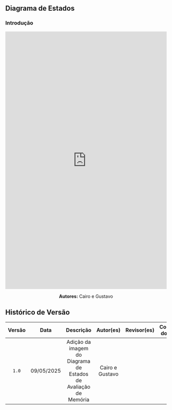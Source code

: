 ## Diagrama de Estados

### Introdução 



<iframe frameborder="0" style="width:100%;height:804px;" src="https://viewer.diagrams.net/?tags=%7B%7D&lightbox=1&highlight=0000ff&edit=_blank&layers=1&nav=1&title=diagrama_de_estados.drawio&dark=0#R%3Cmxfile%3E%3Cdiagram%20name%3D%22P%C3%A1gina-1%22%20id%3D%22A8ktFklbmDqrZOBglVQO%22%3E5VrLcpswFP0aZtpFOxYv46VjO82inXbGizSrjGwUUAOIEfIrX18JhLEQDrS2cdN4YUsXIUvn3JcuGNYk3n6hMA2%2FER9Fhjnwt4Y1NUwTAM%2FjP0KyKySu6RaCgGJfDqoEc%2FyCpHAgpSvso0wZyAiJGE5V4ZIkCVoyRQYpJRt12BOJ1H9NYYA0wXwJI116j30WFlLPHFbyO4SDsPxn4I6KKzEsB8udZCH0yeZAZM0Ma0IJYUUr3k5QJMArcSnuuz1ydb8wihLW5Yb7O%2FbTfLl7mj%2Fczx%2BDR%2BtxvmOfymkytit3jHwOgOwSykISkARGs0p6Q8kq8ZGYdsB71ZivhKRcCLjwF2JsJ9mEK0a4KGRxJK%2FyFdPdT3H%2FZ6fsPsjp8s50q%2FR2slesVSzwKAblfsiKLtErGy91CdIAsdcAsvdUcR1HJEZ8QfxGiiLI8FpdCJTKFuzH7W%2F9QTBfojmQhmG7UiukWTillpRTFAuTd1Ws8sbBMipRzvUf8C4XvIbRSm5B04Nsg%2BMIJoLwjK%2BGSTYrHtaIMrR9nQkdOHmD5agAAE%2F2N5WV7U0nPLAwCwyOg63A9KeY2BomY97G0JhYxniYf1tEuDIkzBvFQnJjUT6gDh2Hhakaz%2BcJEt5ecngQ5QIBHuZuZiwvxNj3C%2BNCGX6Bi6jEOhUqkG%2FVuTGcqZiL21NWkAFycih5RhMSET7vNCE5Y084imqiTqQdV5ajTNo6ccBuIu5SvA2v4cI6uKLXDK%2FVPzkd%2FZN7ons6CXmn3YvwWXioFpBvQszQPIX5tjc8W6hZSJYW8fsJbwUxigpHQo0%2B%2BZA%2BfzC4IuUfw%2BSLtm7zz8cL6jcYqJ7K0vW9Sd3tS6n76D%2BL2CeZidvRTLxrmomrmck3JXoM8tgyEkAlawx9PaBU%2FIF2S7qUIdRSllGD328K2O6lDAE0eJv3awleR0sAR0juxxS89ohBQxIvVtn19BwM3M9Oe3I67DHFAR3y9b%2BPtH1FTtO5cugsjw7%2Fe8Li1GB3NNitPhN0oAdAin4hzN75yQnYNTfj6kS5fRJl6kQZpgtjofnJIhM%2F3BrePW%2B1RGhfq7wabW%2FOq7VUFGwV4H0cuVbcsNoBXq7oep%2Bgo8Qfi9qzUP8IZhleqiCrSSjaYnaQUPLeQzkPb1fppOiU2eQ%2FUEGVGLQnnM1cH3DpNHBZyk6ss1p1VXJqOlJsU6uz6hONjuhkS8GW6wHcHQyTzu3oguuF4XLBlfoWM563GuzpDqPPk5SiwZVC9%2FAUwO6qxMNmLe7n1AT00rRGWBbCVDSzVTzbO%2FsUUcyXIOLvVIaAH5WoLRYs4PI5yGn%2BvmIRTsr4ewYX79TU3HJ1F99vjuq8JRMoQwY4CBhV%2BGgOGWc0m861hlMfnp1G6VCzmlrdTZ5Ceim4taSUtThl2fpRoN%2FqWlMS2YNBvNFcqGscMa0TLaLj4%2BThX6Y59Yncek594efSpp5q12zWx1lKkrxiPl3nL5sk4qHsjEe0RFy%2F%2FTK%2BujXbA6CiaOrRDYCGAmI9Oz2fNesZRA3XIwf7a0PnNByuQZmv9gOd%2FpRTffjvRqL0saC8FYgW9PESc68nwopaPNHQfbtlk5a3O7yaP2qobHnnOcHzbvUOVeGGqjfRrNlv%3C%2Fdiagram%3E%3C%2Fmxfile%3E"></iframe>

<div style="text-align: center; margin-top: 10px;">
  <p><strong>Autores:</strong> Cairo e Gustavo</p>
</div>  




## Histórico de Versão

| Versão | Data | Descrição | Autor(es) | Revisor(es) | Comentário do Revisor |
| :-: | :-: | :-: | :-: | :-: | :-: |
| `1.0` | 09/05/2025  | Adição da imagem do Diagrama de Estados de Avaliação de Memória | Cairo e Gustavo | | |